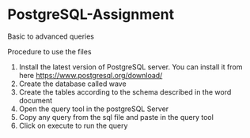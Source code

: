 # PostgreSQL-Assignment
Basic to advanced queries

Procedure to use the files

1. Install the latest version of PostgreSQL server. You can install it from here https://www.postgresql.org/download/
2. Create the database called wave
3. Create the tables according to the schema described in the word document
4. Open the query tool in the postgreSQL Server
5. Copy any query from the sql file and paste in the query tool
5. Click on execute to run the query 
